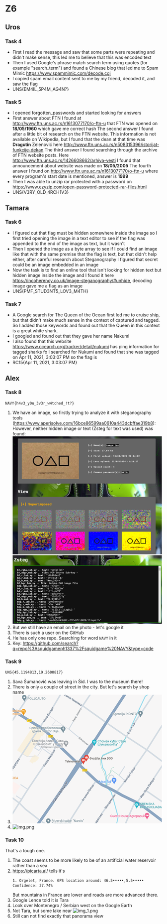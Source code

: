# Z6

## Uros
### Task 4
- First I read the message and saw that some parts were repeating and didn't make sense, this led me to believe that this was encoded text
- Then I used Google's phrase match search term using quotes (for example "search_term") and found a Chinese blog that led me to Spam Mimic https://www.spammimic.com/decode.cgi
- I copied spam email content sent to me by my friend, decoded it, and saw the flag
- UNS{EM4IL_5P4M_AG4N?}

### Task 5
- I opened forgotten_passwords and started looking for answers
- First answer about FTN I found at http://www.ftn.uns.ac.rs/n1613077170/o-ftn-u that FTN was opened on <strong>18/05/1960</strong> which gave me correct hash
The second answer I found after a little bit of research on the FTN website. This information is not available on Wikipedia, but I found that the dean at that time was <strong>Dragutin</strong> Zelenović here http://www.ftn.uns.ac.rs/n508315396/istorijat-funkcije-dekan
The third answer I found searching through the archive of FTN website posts. Here http://www.ftn.uns.ac.rs/1426608662/arhiva-vesti I found that announcement about website was made on <strong>18/05/2005</strong>
The fourth answer I found on http://www.ftn.uns.ac.rs/n1613077170/o-ftn-u where every program's start date is mentioned, answer is <strong>1999</strong>
- Then I was able to unzip rar protected with a password on https://www.ezyzip.com/open-password-protected-rar-files.html
- UNS{V3RY_OLD_4RCH1V3}


## Tamara

### Task 6
- I figured out that flag must be hidden somewhere inside the image so I first tried opening the image in a text editor to see if the flag was appended to the end of the image as text, but it wasn't
- Then I opened the image as a byte array to see if I could find an image like that with the same premise that the flag is text, but that didn't help either, after careful research about Steganography I figured that secret could be an image embedded in an image
- Now the task is to find an online tool that isn't looking for hidden text but hidden image inside the image and I found it here https://incoherency.co.uk/image-steganography/#unhide, decoding image gave me a flag as an image
- UNS{PMF_STUD3NT5_LOV3_M4TH}

### Task 7
 - A Google search for The Queen of the Ocean first led me to cruise ship, but that didn't make much sense in the context of captured and tagged. So I added those keywords and found out that the Queen in this context is a great white shark.
 - I googled and found out that they gave her name Nakumi
 - I also found that this website https://www.ocearch.org/tracker/detail/nukumi has ping information for tagged sharks fo I searched for Nukumi and found that she was tagged on Apr 11, 2021, 3:03:07 PM so the flag is
 - RC15{Apr 11, 2021, 3:03:07 PM}

## Alex

### Task 8

```
NAVY{h4v3_y0u_3v3r_w4tched_!t?}
```

1. We have an image, so firstly trying to analyze it with steganography tools (https://www.aperisolve.com/16bce86599aa0610a443dcbffae319b8):
   However, neither hidden image or text (Zsteg for text was used) was found:
   ![Steg1](images/img.png)
   ![Steg3](images/img_1.png)
2. But we still have an email on the photo - let's google it
3. There is such a user on the GitHub
4. He has only one repo. Searching for word `NAVY` in it
5. Key: https://github.com/search?q=repo%3Asquidgameph1337%2Fsquidgame%20NAVY&type=code

### Task 9

```
UNS{45.1194813,19.2600817}
```

1. Sava Šumanović was leaving in Šid. I was to the museum there!
2. There is only a couple of street in the city. But let's search by shop name
3. ![img.png](images/img_2.png)
4. ![img.png](images/img11.png)

### Task 10

That's a tough one.

1. The coast seems to be more likely to be of an artificial water reservoir rather than a sea.
2. https://picarta.ai/ tells it's 
   ``` 
   1. Orgelet, France. GPS location around: 46.5•••••,5.5••••• Confidence: 37.74%
   ```
   But mountains in France are lower and roads are more advanced there.
3. Google Lence told it is Tara
4. Look over Montenegro / Serbian west on the Google Earth
5. Not Tara, but some lake near
   ![img_1.png](images/img_11.png)
6. Still can not find exactly that panorama view
